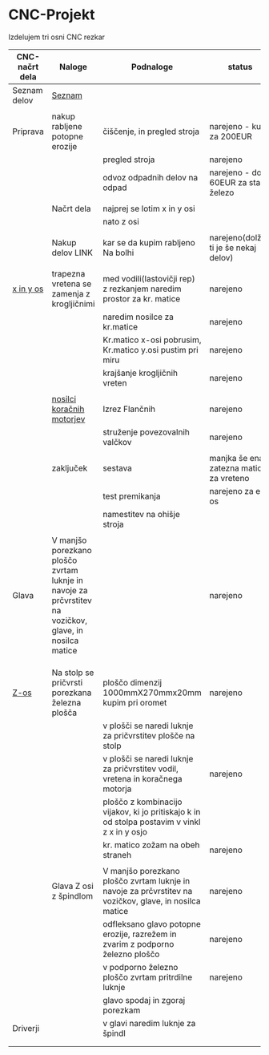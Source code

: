 # CNC-Projekt

Izdelujem tri osni CNC rezkar


| CNC-načrt dela      | Naloge                                                                 | Podnaloge                                                               |status                                   |
|---------------------|------------------------------------------------------------------------|-------------------------------------------------------------------------|-----------------------------------------|
| Seznam delov        | [Seznam](https://github.com/dolnleon/CNC-Projekt/blob/main/SeznamDelov.md) |                                                                     |                                         |
|                     |                                                                        |                                                                         |                                         |
| Priprava            | nakup rabljene potopne erozije                                         | čiščenje, in pregled stroja                                             | narejeno - kupil za 200EUR              |
|                     |                                                                        | pregled stroja                                                          | narejeno                                |
|                     |                                                                        | odvoz odpadnih delov na odpad                                           | narejeno - dobil 60EUR za staro železo  |
|                     |                                                                        |                                                                         |                                         |
|                     | Načrt dela                                                             | najprej se lotim x in y osi                                             |                                         |
|                     |                                                                        | nato z osi                                                              |                                         |
|                     |                                                                        |                                                                         |                                         |
|                     | Nakup delov LINK                                                       | kar se da kupim rabljeno Na bolhi                                       | narejeno(dolžen ti je še nekaj delov)   |
|                     |                                                                        |                                                                         |                                         |
| [x in y os](https://github.com/dolnleon/CNC-Projekt/tree/main/X%2C%20Y-os) | trapezna vretena se zamenja z krogljičnimi | med vodili(lastovičji rep) z rezkanjem naredim prostor za kr. matice | narejeno        |
|                     |                                                                        | naredim nosilce za kr.matice                                            | narejeno                                |
|                     |                                                                        | Kr.matico x-osi pobrusim, Kr.matico y.osi pustim pri miru               | narejeno                                |
|                     |                                                                        | krajšanje krogljičnih vreten                                            | narejeno                                |
|                     |                                                                        |                                                                         |                                         |
|                     | [nosilci koračnih motorjev](https://github.com/dolnleon/CNC-Projekt/tree/main/X%2C%20Y-os/NosilciKoracnihMotorjev) | Izrez Flančnih              | narejeno                                |
|                     |                                                                        | struženje povezovalnih valčkov                                          | narejeno                                |
|                     |                                                                        |                                                                         |                                         |
|                     | zaključek                                                              | sestava                                                                 | manjka še ena zatezna matica za vreteno |
|                     |                                                                        | test premikanja                                                         | narejeno za eno os                      |
|                     |                                                                        | namestitev na ohišje stroja                                             |                                         |
|                     |                                                                        |                                                                         |                                         |
| Glava               | V manjšo porezkano ploščo zvrtam luknje in navoje za prčvrstitev na vozičkov, glave, in nosilca matice |                                         | narejeno                                |
|                     |                                                                        |                                                                         |                                         |
|                     |                                                                        |                                                                         |                                         |
|                     |                                                                        |                                                                         |                                         |
| [Z-os](https://github.com/dolnleon/CNC-Projekt/tree/main/Z-os) | Na stolp se pričvrsti porezkana železna plošča | ploščo dimenzij 1000mmX270mmx20mm kupim pri oromet | narejeno                             |
|                     |                                                                        | v plošči se naredi luknje za pričvrstitev plošče na stolp               |                                         |
|                     |                                                                        | v plošči se naredi luknje za pričvrstitev vodil, vretena in koračnega motorja| narejeno                           |
|                     |                                                                        | ploščo z kombinacijo vijakov, ki jo pritiskajo k in od stolpa postavim v vinkl z x in y osjo |                    |
|                     |                                                                        | kr. matico zožam na obeh straneh                                        | narejeno                                |
|                     |                                                                        |                                                                         |                                         |
|                     | Glava Z osi z špindlom                                                 | V manjšo porezkano ploščo zvrtam luknje in navoje za prčvrstitev na vozičkov, glave, in nosilca matice | narejeno |
|                     |                                                                        | odfleksano glavo potopne erozije, razrežem in zvarim z podporno železno ploščo | narejeno                         |
|                     |                                                                        | v podporno železno ploščo zvrtam pritrdilne luknje                      | narejeno                                |
|                     |                                                                        | glavo spodaj in zgoraj porezkam                                         |                                         |
| Driverji            |                                                                        | v glavi naredim luknje za špindl                                        |                                         |
|                     |                                                                        |                                                                         |                                         |
|                     |                                                                        |                                                                         |                                         |

